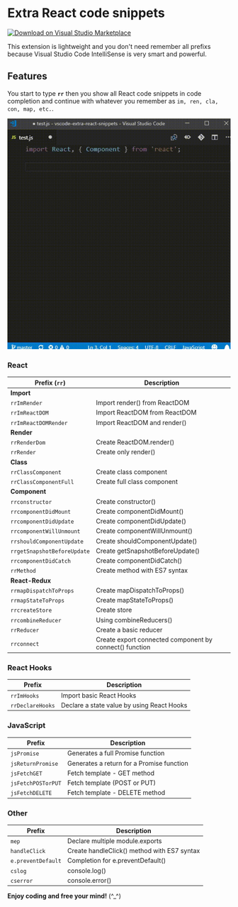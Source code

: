 # Extra React code snippets

[![Download on Visual Studio Marketplace](https://img.shields.io/visual-studio-marketplace/v/KhoiLe.extra-react-snippets.svg)](https://marketplace.visualstudio.com/items?itemName=KhoiLe.extra-react-snippets)

This extension is lightweight and you don't need remember all prefixs because Visual Studio Code IntelliSense is very smart and powerful.

## Features

You start to type **`rr`** then you show all React code snippets in code completion and continue with whatever you remember as `im, ren, cla, con, map, etc.`.

![Demo](./images/demo.gif)

### React
|Prefix (`rr`)|Description|
|---|---|
|**Import**||
|`rrImRender`|Import render() from ReactDOM|
|`rrImReactDOM`|Import ReactDOM from ReactDOM|
|`rrImReactDOMRender`|Import ReactDOM and render()|
|**Render**||
|`rrRenderDom`|Create ReactDOM.render()|
|`rrRender`|Create only render()|
|**Class**||
|`rrClassComponent`|Create class component|
|`rrClassComponentFull`|Create full class component|
|**Component**||
|`rrconstructor`|Create constructor()|
|`rrcomponentDidMount`|Create componentDidMount()|
|`rrcomponentDidUpdate`|Create componentDidUpdate()|
|`rrcomponentWillUnmount`|Create componentWillUnmount()|
|`rrshouldComponentUpdate`|Create shouldComponentUpdate()|
|`rrgetSnapshotBeforeUpdate`|Create getSnapshotBeforeUpdate()|
|`rrcomponentDidCatch`|Create componentDidCatch()|
|`rrMethod`|Create method with ES7 syntax|
|**React-Redux**||
|`rrmapDispatchToProps`|Create mapDispatchToProps()|
|`rrmapStateToProps`|Create mapStateToProps()|
|`rrcreateStore`|Create store|
|`rrcombineReducer`|Using combineReducers()|
|`rrReducer`|Create a basic reducer|
|`rrconnect`|Create export connected component by connect() function|

### React Hooks
|Prefix|Description|
|---|---|
|`rrImHooks`|Import basic React Hooks|
|`rrDeclareHooks`|Declare a state value by using React Hooks|

### JavaScript
|Prefix|Description|
|---|---|
|`jsPromise`|Generates a full Promise function|
|`jsReturnPromise`|Generates a return for a Promise function|
|`jsFetchGET`|Fetch template - GET method|
|`jsFetchPOSTorPUT`|Fetch template (POST or PUT)|
|`jsFetchDELETE`|Fetch template - DELETE method|


### Other
|Prefix|Description|
|---|---|
|`mep`|Declare multiple module.exports|
|`handleClick`|Create handleClick() method with ES7 syntax|
|`e.preventDefault`|Completion for e.preventDefault()|
|`cslog`|console.log()|
|`cserror`|console.error()|

**Enjoy coding and free your mind!** (^_^)
